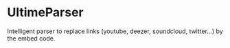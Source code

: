 UltimeParser
============

Intelligent parser to replace links (youtube, deezer, soundcloud, twitter...) by the embed code.